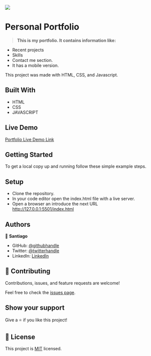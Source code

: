 ![](https://img.shields.io/badge/Microverse-blueviolet)

# Personal Portfolio 

> **This is my portfolio. It contains information like:**

- Recent projects
- Skills
- Contact me section.
- It has a mobile version.

This project was made with HTML, CSS, and Javascript.



## Built With

- HTML
- CSS
- JAVASCRIPT

## Live Demo

[Portfolio Live Demo Link ](https://santiago220991.github.io/Portfolio/)

## Getting Started

To get a local copy up and running follow these simple example steps.

## Setup

- Clone the repository.
- In your code editor open the index.html file with a live server.
- Open a browser an introduce the next URL http://127.0.0.1:5501/index.html


## Authors

👤 **Santiago**

- GitHub: [@githubhandle](https://github.com/Santiago220991) 
- Twitter: [@twitterhandle](https://twitter.com/SanCardenas10)
- LinkedIn: [LinkedIn](https://www.linkedin.com/in/santiago-cárdenas-671043160/)


## 🤝 Contributing

Contributions, issues, and feature requests are welcome!

Feel free to check the [issues page](https://github.com/Santiago220991/Portfolio/issues).


## Show your support

Give a ⭐️ if you like this project!

## 📝 License

This project is [MIT](./MIT.md) licensed.
